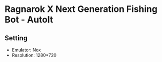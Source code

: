 # Ragnarok X Next Generation Fishing Bot -  AutoIt

## Setting
- Emulator: Nox
- Resolution: 1280*720
